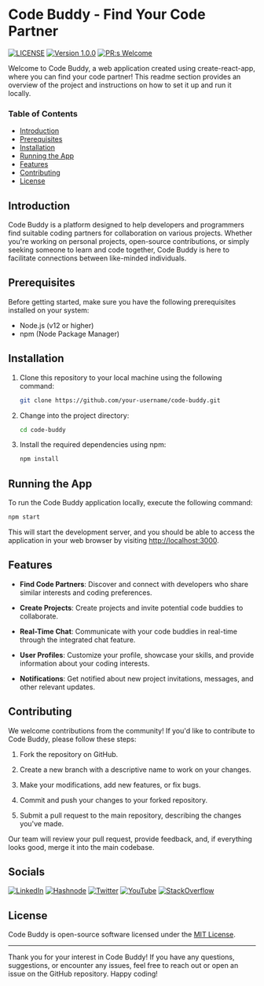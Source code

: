 # Code Buddy - Find Your Code Partner

[![LICENSE](https://img.shields.io/badge/license-MIT-blue.svg)](LICENSE.md)
[![Version 1.0.0](https://img.shields.io/badge/Version-1.0.0-brightgreen.svg)](https://github.com/1Shubham7/code-buddy/pulls)
[![PR:s Welcome](https://img.shields.io/badge/PR:s-Welcome-brightgreen.svg)](https://github.com/1Shubham7/code-buddy/pulls)

Welcome to Code Buddy, a web application created using create-react-app, where you can find your code partner! This readme section provides an overview of the project and instructions on how to set it up and run it locally.

### Table of Contents

- [Introduction](#introduction)
- [Prerequisites](#prerequisites)
- [Installation](#installation)
- [Running the App](#running-the-app)
- [Features](#features)
- [Contributing](#contributing)
- [License](#license)

## Introduction

Code Buddy is a platform designed to help developers and programmers find suitable coding partners for collaboration on various projects. Whether you're working on personal projects, open-source contributions, or simply seeking someone to learn and code together, Code Buddy is here to facilitate connections between like-minded individuals.

## Prerequisites

Before getting started, make sure you have the following prerequisites installed on your system:

- Node.js (v12 or higher)
- npm (Node Package Manager)

## Installation

1. Clone this repository to your local machine using the following command:

   ```bash
   git clone https://github.com/your-username/code-buddy.git
   ```

2. Change into the project directory:

   ```bash
   cd code-buddy
   ```

3. Install the required dependencies using npm:

   ```bash
   npm install
   ```

## Running the App

To run the Code Buddy application locally, execute the following command:

```bash
npm start
```

This will start the development server, and you should be able to access the application in your web browser by visiting [http://localhost:3000](http://localhost:3000).

## Features

- **Find Code Partners**: Discover and connect with developers who share similar interests and coding preferences.

- **Create Projects**: Create projects and invite potential code buddies to collaborate.

- **Real-Time Chat**: Communicate with your code buddies in real-time through the integrated chat feature.

- **User Profiles**: Customize your profile, showcase your skills, and provide information about your coding interests.

- **Notifications**: Get notified about new project invitations, messages, and other relevant updates.

## Contributing

We welcome contributions from the community! If you'd like to contribute to Code Buddy, please follow these steps:

1. Fork the repository on GitHub.

2. Create a new branch with a descriptive name to work on your changes.

3. Make your modifications, add new features, or fix bugs.

4. Commit and push your changes to your forked repository.

5. Submit a pull request to the main repository, describing the changes you've made.

Our team will review your pull request, provide feedback, and, if everything looks good, merge it into the main codebase.

## Socials

[![LinkedIn][LinkedIn-Badge]](https://www.linkedin.com/in/shubham-singh-5a002b20b/) [![Hashnode][Hashnode-Badge]](https://1shubham7.hashnode.dev/) [![Twitter][Twitter-Badge]](https://twitter.com/1shubham7) [![YouTube][YouTube-Badge]](https://youtube.com/@shubham7950) [![StackOverflow][StackOverflow-Badge]](https://stackoverflow.com/users/21861794)

## License

Code Buddy is open-source software licensed under the [MIT License](LICENSE.md).

---

Thank you for your interest in Code Buddy! If you have any questions, suggestions, or encounter any issues, feel free to reach out or open an issue on the GitHub repository. Happy coding!

<!-- Markdown Badges and Links -->

[Hashnode-Badge]: https://img.shields.io/badge/Hashnode-2962FF?style=for-the-badge&logo=hashnode&logoColor=white
[LinkedIn-Badge]: https://img.shields.io/badge/LinkedIn-0077B5?style=for-the-badge&logo=linkedin&logoColor=white
[StackOverflow-Badge]: https://img.shields.io/badge/Stack_Overflow-FE7A16?style=for-the-badge&logo=stack-overflow&logoColor=white
[Twitter-Badge]: https://img.shields.io/badge/Twitter-1DA1F2?style=for-the-badge&logo=twitter&logoColor=white
[YouTube-Badge]: https://img.shields.io/badge/YouTube-FF0000?style=for-the-badge&logo=youtube&logoColor=white
